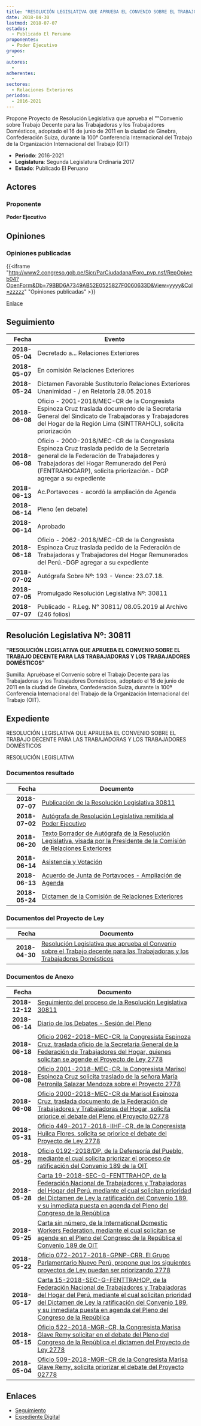 ```yaml
---
title: "RESOLUCIÓN LEGISLATIVA QUE APRUEBA EL CONVENIO SOBRE EL TRABAJO DECENTE PARA LAS TRABAJADORAS Y LOS TRABAJADORES DOMÉSTICOS"
date: 2018-04-30
lastmod: 2018-07-07
estados: 
  - Publicado El Peruano
proponentes: 
  - Poder Ejecutivo
grupos: 
  - 
autores: 
  - 
adherentes: 
  - 
sectores: 
  - Relaciones Exteriores
periodos: 
  - 2016-2021
---
```


Propone Proyecto de Resolución Legislativa que aprueba el ""Convenio sobre Trabajo Decente para las Trabajadoras y los Trabajadores Domésticos, adoptado el 16 de junio de 2011 en la ciudad de Ginebra, Confederación Suiza, durante la 100° Conferencia Internacional del Trabajo de la Organización Internacional del Trabajo (OIT)

- **Periodo**: 2016-2021
- **Legislatura**: Segunda Legislatura Ordinaria 2017
- **Estado**: Publicado El Peruano

## Actores

### Proponente

**Poder Ejecutivo**


## Opiniones

### Opiniones publicadas

{{<iframe "http://www2.congreso.gob.pe/Sicr/ParCiudadana/Foro_pvp.nsf/RepOpiweb04?OpenForm&Db=79BBD6A7349AB52E0525827F0060633D&View=yyyy&Col=zzzzz" "Opiniones publicadas" >}}

[Enlace](http://www2.congreso.gob.pe/Sicr/ParCiudadana/Foro_pvp.nsf/RepOpiweb04?OpenForm&Db=79BBD6A7349AB52E0525827F0060633D&View=yyyy&Col=zzzzz)

## Seguimiento

| Fecha | Evento |
|------:|--------|
| **2018-05-04** | Decretado a... Relaciones Exteriores|
| **2018-05-07** | En comisión Relaciones Exteriores|
| **2018-05-24** | Dictamen Favorable Sustitutorio Relaciones Exteriores Unanimidad - / en Relatoría 28.05.2018|
| **2018-06-08** | Oficio - 2001-2018/MEC-CR de la Congresista Espinoza Cruz traslada documento de la Secretaria General del Sindicato de Trabajadoras y Trabajadores del Hogar de la Región Lima (SINTTRAHOL), solicita priorización|
| **2018-06-08** | Oficio - 2000-2018/MEC-CR de la Congresista Espinoza Cruz traslada pedido de la Secretaria general de la Federación de Trabajadores y Trabajadoras del Hogar Remunerado del Perú (FENTRAHOGARP), solicita priorización.- DGP agregar a su expediente|
| **2018-06-13** | Ac.Portavoces - acordó la ampliación de Agenda|
| **2018-06-14** | Pleno (en debate)|
| **2018-06-14** | Aprobado|
| **2018-06-18** | Oficio - 2062-2018/MEC-CR de la Congresista Espinoza Cruz traslada pedido de la Federación de Trabajadoras y Trabajadores del Hogar Remunerados del Perú.-DGP agregar a su expediente|
| **2018-07-02** | Autógrafa Sobre Nº: 193 - Vence: 23.07.18.|
| **2018-07-05** | Promulgado Resolución Legislativa Nº: 30811|
| **2018-07-07** | Publicado - R.Leg. N° 30811/ 08.05.2019 al Archivo (246 folios)|

## Resolución Legislativa Nº: 30811

**"RESOLUCIÓN LEGISLATIVA QUE APRUEBA EL CONVENIO SOBRE EL TRABAJO DECENTE PARA LAS TRABAJADORAS Y LOS TRABAJADORES DOMÉSTICOS"**

Sumilla: Apruébase el Convenio sobre el Trabajo Decente para las Trabajadoras y los Trabajadores Domésticos, adoptado el 16 de junio de 2011 en la ciudad de Ginebra, Confederación Suiza, durante la 100ª Conferencia Internacional del Trabajo de la Organización Internacional del Trabajo (OIT).


## Expediente

RESOLUCIÓN LEGISLATIVA QUE APRUEBA EL CONVENIO SOBRE EL TRABAJO DECENTE PARA LAS TRABAJADORAS Y LOS TRABAJADORES DOMÉSTICOS

RESOLUCIÓN LEGISLATIVA


### Documentos resultado

| Fecha | Documento |
|------:|--------|
| **2018-07-07** | [Publicación de la Resolución Legislativa 30811](http://www.leyes.congreso.gob.pe/Documentos/2016_2021/ADLP/Normas_Legales/30811-RLG.pdf) |
| **2018-07-02** | [Autógrafa de Resolución Legislativa remitida al Poder Ejecutivo](http://www.leyes.congreso.gob.pe/Documentos/2016_2021/ADLP/Texto_Aprobado/AU0277820180702.pdf) |
| **2018-06-20** | [Texto Borrador de Autógrafa de la Resolución Legislativa, visada por la Presidente de la Comisión de Relaciones Exteriores](http://www.leyes.congreso.gob.pe/Documentos/2016_2021/Texto_Borrador_de_Autografa/BAU0277820180620.pdf) |
| **2018-06-14** | [Asistencia y Votación](http://www.leyes.congreso.gob.pe/Documentos/2016_2021/Asistencia_y_Votacion/Proyectos_de_Ley/AV02778_20180614.pdf) |
| **2018-06-13** | [Acuerdo de Junta de Portavoces - Ampliación de Agenda](http://www.leyes.congreso.gob.pe/Documentos/2016_2021/Acuerdos/Junta_Portavoces/AJP0277820180613.PDF) |
| **2018-05-24** | [Dictamen de la Comisión de Relaciones Exteriores](http://www.leyes.congreso.gob.pe/Documentos/2016_2021/ADLP/Normas_Legales/30768-RLG.pdf) |

### Documentos del Proyecto de Ley

| Fecha | Documento |
|------:|--------|
| **2018-04-30** | [Resolución Legislativa que aprueba el Convenio sobre el Trabajo decente para las Trabajadoras y los Trabajadores Domésticos](http://www.leyes.congreso.gob.pe/Documentos/2016_2021/Proyectos_de_Ley_y_de_Resoluciones_Legislativas/PL0277520180424.pdf) |

### Documentos de Anexo

| Fecha | Documento |
|------:|--------|
| **2018-12-12** | [Seguimiento del proceso de la Resolución Legislativa 30811](http://www.leyes.congreso.gob.pe/Documentos/2016_2021/Seguimiento_de_Proyectos_de_Ley/02778PL20181212.pdf) |
| **2018-06-14** | [Diario de los Debates - Sesión del Pleno](http://www.leyes.congreso.gob.pe/Documentos/2016_2021/ADLP/Diario_Debates/30811-TDD.pdf) |
| **2018-06-18** | [Oficio 2062-2018-MEC-CR, la Congresista Espinoza Cruz, traslada oficio de la Secretaria General de la Federación de Trabajadores del Hogar, quienes solicitan se agende el Proyecto de Ley 2778](http://www.leyes.congreso.gob.pe/Documentos/2016_2021/Oficios/Congresistas/OFICIO-2062-2018-MEC-CR.PDF) |
| **2018-06-08** | [Oficio 2001-2018-MEC-CR, la Congresista Marisol Espinoza Cruz solicita traslado de la señora María Petronila Salazar Mendoza sobre el Proyecto 2778](http://www.leyes.congreso.gob.pe/Documentos/2016_2021/Oficios/Congresistas/OFICIO-2001-2018-MEC-CR.pdf) |
| **2018-06-08** | [Oficio 2000-2018-MEC-CR de Marisol Espinoza Cruz, traslada documento de la Federación de Trabajadores y Trabajadoras del Hogar, solicita priorice el debate del Pleno el Proyecto 02778](http://www.leyes.congreso.gob.pe/Documentos/2016_2021/Oficios/Congresistas/OFICIO-2000-2018-MEC-CR.pdf) |
| **2018-05-31** | [Oficio 449-2017-2018-IIHF-CR, de la Congresista Huilca Flores, solicita se priorice el debate del Proyecto de Ley 2778](http://www.leyes.congreso.gob.pe/Documentos/2016_2021/Oficios/Congresistas/OFICIO-449-2017-2018-IIHF-CR.pdf) |
| **2018-05-29** | [Oficio 0192-2018/DP, de la Defensoría del Pueblo, mediante el cual solicita priorizar el proceso de ratificación del Convenio 189 de la OIT](http://www.leyes.congreso.gob.pe/Documentos/2016_2021/Oficios/Otras_Instituciones/OFICIO-0192-2018-DP.pdf) |
| **2018-05-28** | [Carta 19-2018-SEC-G-FENTTRAHOP, de la Federación Nacional de Trabajadores y Trabajadoras del Hogar del Perú, mediante el cual solicitan prioridad del Dictamen de Ley la ratificación del Convenio 189, y su inmediata puesta en agenda del Pleno del Congreso de la República](http://www.leyes.congreso.gob.pe/Documentos/2016_2021/Oficios/Otras_Instituciones/CARTA-19-2018-SEC-G-FENTTRAHOP.pdf) |
| **2018-05-25** | [Carta sin número, de la International Domestic Workers Federation, mediante el cual solicitan se agende en el Pleno del Congreso de la República el Convenio 189 de OIT](http://www.leyes.congreso.gob.pe/Documentos/2016_2021/Oficios/Otras_Instituciones/CARTA-S-N-IDWF.pdf) |
| **2018-05-22** | [Oficio 072-2017-2018-GPNP-CRR, El Grupo Parlamentario Nuevo Perú, propone que los siguientes proyectos de Ley puedan ser priorizando 2778](http://www.leyes.congreso.gob.pe/Documentos/2016_2021/Oficios/Congresistas/OFICIO-072-2017-2018-GPNP-CR.pdf) |
| **2018-05-17** | [Carta 15-2018-SEC-G-FENTTRAHOP, de la Federación Nacional de Trabajadores y Trabajadoras del Hogar del Perú, mediante el cual solicitan prioridad del Dictamen de Ley la ratificación del Convenio 189, y su inmediata puesta en agenda del Pleno del Congreso de la República](http://www.leyes.congreso.gob.pe/Documentos/2016_2021/Oficios/Otras_Instituciones/CARTA-15-20118-SEC-G-FENTTRAHOP.pdf) |
| **2018-05-15** | [Oficio 522-2018-MGR-CR, la Congresista Marisa Glave Remy solicitar en el debate del Pleno del Congreso de la República el dictamen del Proyecto de Ley 2778](http://www.leyes.congreso.gob.pe/Documentos/2016_2021/Oficios/Congresistas/OFICIO-522-2018-MGR-CR.pdf) |
| **2018-05-04** | [Oficio 509-2018-MGR-CR de la Congresista Marisa Glave Remy, solicita priorizar el debate del Proyecto 02778](http://www.leyes.congreso.gob.pe/Documentos/2016_2021/Oficios/Congresistas/OFICIO-068-2017-2018-GP-PPK-CR.pdf) |

## Enlaces 

- [Seguimiento](http://www2.congreso.gob.pehttp://www2.congreso.gob.pe/Sicr/TraDocEstProc/CLProLey2016.nsf/f7fff46988ca05b1052578e100829cc7/cda333fde0443e8605258281005a0e81?OpenDocument)
- [Expediente Digital](http://www2.congreso.gob.pehttp://www2.congreso.gob.pe/Sicr/TraDocEstProc/CLProLey2016.nsf/f7fff46988ca05b1052578e100829cc7/cda333fde0443e8605258281005a0e81?OpenDocument&Click=05257FB7005EB655.eb71d0cf91d8294e05256cdf006b5706/$Body/0.1C6C)
